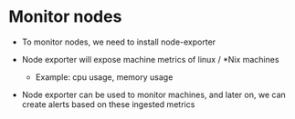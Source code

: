 # Monitor nodes
*   To monitor nodes, we need to install node-exporter
*   Node exporter will expose machine metrics of linux / *Nix machines
    *   Example: cpu usage, memory usage

*   Node exporter can be used to monitor machines, and later on, we can create alerts based on these ingested metrics